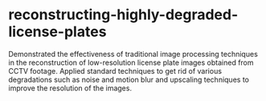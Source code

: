 # reconstructing-highly-degraded-license-plates
Demonstrated the effectiveness of traditional image processing techniques in the reconstruction of low-resolution license plate images obtained from CCTV footage. Applied standard techniques to get rid of various degradations such as noise and motion blur and upscaling techniques to improve the resolution of the images.
